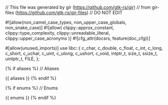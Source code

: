 // This file was generated by gir (https://github.com/gtk-rs/gir)
// from gir-files (https://github.com/gtk-rs/gir-files)
// DO NOT EDIT

#![allow(non_camel_case_types, non_upper_case_globals, non_snake_case)]
#![allow(
    clippy::approx_constant,
    clippy::type_complexity,
    clippy::unreadable_literal,
    clippy::upper_case_acronyms
)]
#![cfg_attr(docsrs, feature(doc_cfg))]

#[allow(unused_imports)]
use libc::{
    c_char, c_double, c_float, c_int, c_long, c_short, c_uchar, c_uint, c_ulong, c_ushort, c_void,
    intptr_t, size_t, ssize_t, uintptr_t, FILE,
};

{% if aliases %}
// Aliases

{{ aliases }}
{% endif %}

{% if enums %}
// Enums

{{ enums }}
{% endif %}
